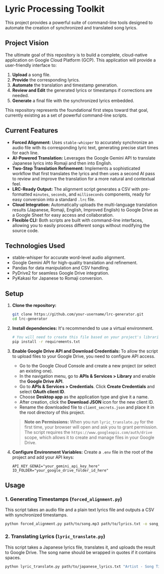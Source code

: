 
# Lyric Processing Toolkit

This project provides a powerful suite of command-line tools designed to automate the creation of synchronized and translated song lyrics.

## Project Vision

The ultimate goal of this repository is to build a complete, cloud-native application on Google Cloud Platform (GCP). This application will provide a user-friendly interface to:

1.  **Upload** a song file.
2.  **Provide** the corresponding lyrics.
3.  **Automate** the translation and timestamp generation.
4.  **Review and Edit** the generated lyrics or timestamps if corrections are needed.
5.  **Generate** a final file with the synchronized lyrics embedded.

This repository represents the foundational first steps toward that goal, currently existing as a set of powerful command-line scripts.

## Current Features

-   **Forced Alignment:** Uses `stable-whisper` to accurately synchronize an audio file with its corresponding lyric text, generating precise start times for each line.
-   **AI-Powered Translation:** Leverages the Google Gemini API to translate Japanese lyrics into Romaji and then into English.
-   **Two-Step Translation Refinement:** Implements a sophisticated workflow that first translates the lyrics and then uses a second AI pass to review and improve the translation for a more natural and contextual feel.
-   **LRC-Ready Output:** The alignment script generates a CSV with pre-formatted `minutes`, `seconds`, and `milliseconds` components, ready for easy conversion into a standard `.lrc` file.
-   **Cloud Integration:** Automatically uploads the multi-language translation results (Japanese, Romaji, English, Improved English) to Google Drive as a Google Sheet for easy access and collaboration.
-   **Flexible CLI:** Both scripts are built with command-line interfaces, allowing you to easily process different songs without modifying the source code.

## Technologies Used

-   stable-whisper for accurate word-level audio alignment.
-   Google Gemini API for high-quality translation and refinement.
-   Pandas for data manipulation and CSV handling.
-   PyDrive2 for seamless Google Drive integration.
-   PyKakasi for Japanese to Romaji conversion.

## Setup

1.  **Clone the repository:**
    ```bash
    git clone https://github.com/your-username/lrc-generator.git
    cd lrc-generator
    ```

2.  **Install dependencies:**
    It's recommended to use a virtual environment.
    ```bash
    # You will need to create this file based on your project's libraries
    pip install -r requirements.txt
    ```

3.  **Enable Google Drive API and Download Credentials:**
    To allow the script to upload files to your Google Drive, you need to configure API access.
    - Go to the Google Cloud Console and create a new project (or select an existing one).
    - In the navigation menu, go to **APIs & Services > Library** and enable the **Google Drive API**.
    - Go to **APIs & Services > Credentials**. Click **Create Credentials** and select **OAuth client ID**.
    - Choose **Desktop app** as the application type and give it a name.
    - After creation, click the **Download JSON** icon for the new client ID.
    - Rename the downloaded file to `client_secrets.json` and place it in the root directory of this project.

    > **Note on Permissions:** When you run `lyric_translate.py` for the first time, your browser will open and ask you to grant permission. The script requires the `https://www.googleapis.com/auth/drive` scope, which allows it to create and manage files in your Google Drive.

3.  **Configure Environment Variables:**
    Create a `.env` file in the root of the project and add your API keys:
    ```env
    API_KEY_GENAI="your_gemini_api_key_here"
    ID_FOLDER="your_google_drive_folder_id_here"
    ```

## Usage

### 1. Generating Timestamps (`forced_alignment.py`)

This script takes an audio file and a plain text lyrics file and outputs a CSV with synchronized timestamps.

```bash
python forced_alignment.py path/to/song.mp3 path/to/lyrics.txt -o song_timestamps.csv
```

### 2. Translating Lyrics (`lyric_translate.py`)

This script takes a Japanese lyrics file, translates it, and uploads the result to Google Drive. The song name should be wrapped in quotes if it contains spaces.

```bash
python lyric_translate.py path/to/japanese_lyrics.txt "Artist - Song Title"
```
